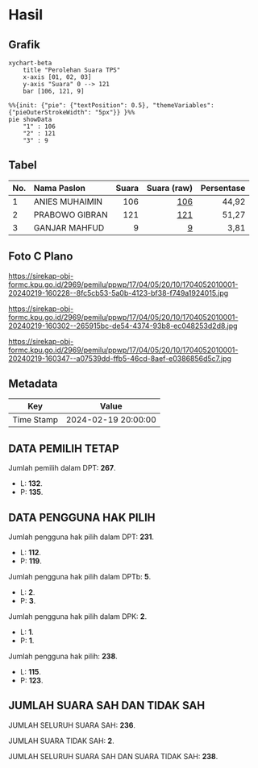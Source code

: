 # Hasil

## Grafik

```mermaid
xychart-beta
    title "Perolehan Suara TPS"
    x-axis [01, 02, 03]
    y-axis "Suara" 0 --> 121
    bar [106, 121, 9]
```

```mermaid
%%{init: {"pie": {"textPosition": 0.5}, "themeVariables": {"pieOuterStrokeWidth": "5px"}} }%%
pie showData
    "1" : 106
    "2" : 121
    "3" : 9
```

## Tabel

| No. | Nama Paslon    | Suara | Suara (raw) | Persentase |
|:--- |:-------------- | -----:| -----------:| ----------:|
| 1   | ANIES MUHAIMIN | 106   | [106][p-1]  | 44,92      |
| 2   | PRABOWO GIBRAN | 121   | [121][p-2]  | 51,27      |
| 3   | GANJAR MAHFUD  | 9     | [9][p-3]    | 3,81       |


[p-1]: https://github.com/gigit-pemilu/pemilu-2024-17-bengkulu/blob/main/pilpres/hitung-suara/sub/17-bengkulu/sub/04-kaur/sub/05-kaur-selatan/sub/2010-suka-bandung/sub/001-tps/sub/paslon-1.txt
[p-2]: https://github.com/gigit-pemilu/pemilu-2024-17-bengkulu/blob/main/pilpres/hitung-suara/sub/17-bengkulu/sub/04-kaur/sub/05-kaur-selatan/sub/2010-suka-bandung/sub/001-tps/sub/paslon-2.txt
[p-3]: https://github.com/gigit-pemilu/pemilu-2024-17-bengkulu/blob/main/pilpres/hitung-suara/sub/17-bengkulu/sub/04-kaur/sub/05-kaur-selatan/sub/2010-suka-bandung/sub/001-tps/sub/paslon-3.txt

## Foto C Plano

https://sirekap-obj-formc.kpu.go.id/2969/pemilu/ppwp/17/04/05/20/10/1704052010001-20240219-160228--8fc5cb53-5a0b-4123-bf38-f749a1924015.jpg

https://sirekap-obj-formc.kpu.go.id/2969/pemilu/ppwp/17/04/05/20/10/1704052010001-20240219-160302--265915bc-de54-4374-93b8-ec048253d2d8.jpg

https://sirekap-obj-formc.kpu.go.id/2969/pemilu/ppwp/17/04/05/20/10/1704052010001-20240219-160347--a07539dd-ffb5-46cd-8aef-e0386856d5c7.jpg


## Metadata

| Key        | Value               |
| ---------- | ------------------- |
| Time Stamp | 2024-02-19 20:00:00 |


## DATA PEMILIH TETAP

Jumlah pemilih dalam DPT: **267**.
 * L: **132**.
 * P: **135**.

## DATA PENGGUNA HAK PILIH

Jumlah pengguna hak pilih dalam DPT: **231**.
 * L: **112**.
 * P: **119**.

Jumlah pengguna hak pilih dalam DPTb: **5**.
 * L: **2**.
 * P: **3**.

Jumlah pengguna hak pilih dalam DPK: **2**.
 * L: **1**.
 * P: **1**.

Jumlah pengguna hak pilih: **238**.
 * L: **115**.
 * P: **123**.

## JUMLAH SUARA SAH DAN TIDAK SAH

JUMLAH SELURUH SUARA SAH: **236**.

JUMLAH SUARA TIDAK SAH: **2**.

JUMLAH SELURUH SUARA SAH DAN SUARA TIDAK SAH: **238**.


